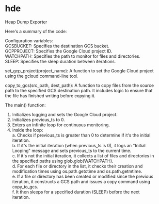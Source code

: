 # hde
Heap Dump Exporter

Here's a summary of the code:

Configuration variables:<br />
   GCSBUCKET: Specifies the destination GCS bucket.<br />
   GCPPROJECT: Specifies the Google Cloud project ID.<br />
   WATCHPATH: Specifies the path to monitor for files and directories.<br />
   SLEEP: Specifies the sleep duration between iterations.<br />

set_gcp_project(project_name): A function to set the Google Cloud project using the gcloud command-line tool.

copy_to_gcs(src_path, dest_path): A function to copy files from the source path to the specified GCS destination path. It includes logic to ensure that the file has finished writing before copying it.

The main() function:
1. Initializes logging and sets the Google Cloud project.
2. Initializes previous_ts to 0.
3. Enters an infinite loop for continuous monitoring.
4. Inside the loop:<br />
   a. Checks if previous_ts is greater than 0 to determine if it's the initial iteration. <br />
   b. If it's the initial iteration (when previous_ts is 0), it logs an "Initial Looping" message and sets previous_ts to the current time.<br />
   c. If it's not the initial iteration, it collects a list of files and directories in the specified paths using glob.glob(WATCHPATH).<br />
   d. For each file or directory in the list, it checks their creation and modification times using os.path.getctime and os.path.getmtime.<br />
   e. If a file or directory has been created or modified since the previous iteration, it constructs a GCS path and issues a copy command using copy_to_gcs.<br />
   f. It then sleeps for a specified duration (SLEEP) before the next iteration.<br />
